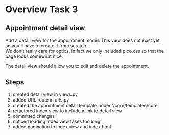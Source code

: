 # Overview Task 3

## __Appointment detail view__

Add a detail view for the appointment model. This view does not exist yet, so you'll have to create it from scratch. <br>
We don't really care for optics, in fact we only included pico.css so that the page looks somewhat nice.<br>

The detail view should allow you to edit and delete the appointment.

## Steps

1. created detail view in views.py
2. added URL route in urls.py
3. created the appointment detail template under '/core/templates/core'
4. refactored index view to include a link to detail view
5. committed changes
6. noticed loading index view takes too long.
7. added pagination to index view and index.html
